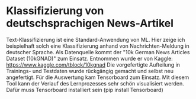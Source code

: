 # Klassifizierung von deutschsprachigen News-Artikel
Text-Klassifizierung ist eine Standard-Anwendung von ML. Hier zeige ich beispielhaft solch eine Klassifizierung anhand von Nachrichten-Meldung in deutscher Sprache.
Als Datenquelle kommt der "10k German News Articles Dataset (10kGNAD)" zum Einsatz. Entnommen wurde er von Kaggle: https://www.kaggle.com/tblock/10kgnad
Die vorgefertigte Aufteilung in Trainings- und Testdaten wurde rückgängig gemacht und selbst neu angefertigt.
Für die Auswertung kam Tensorboard zum Einsatz. Mit diesem Tool kann der Verlauf des Lernprozesses sehr schön visualisiert werden. Dafür muss Tensorboard installiert sein (pip install Tensorboard)
